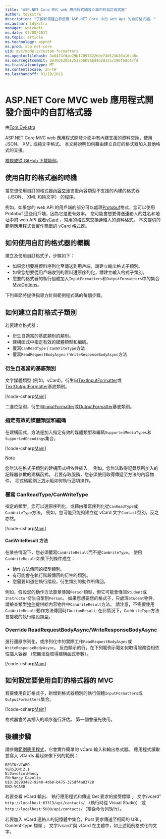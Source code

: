 ```yaml
---
title: "ASP.NET Core MVC web 應用程式開發介面中的自訂格式器"
author: tdykstra
description: "了解如何建立和使用 ASP.NET Core 中的 web Api 的自訂格式器。"
ms.author: tdykstra
manager: wpickett
ms.date: 02/08/2017
ms.topic: article
ms.technology: aspnet
ms.prod: asp.net-core
uid: mvc/models/custom-formatters
ms.openlocfilehash: 3a6474fdae29b170978226de74d523b20a16cd0c
ms.sourcegitcommit: 3e303620a125325bb9abd4b2d315c106fb8c47fd
ms.translationtype: MT
ms.contentlocale: zh-TW
ms.lasthandoff: 01/19/2018
---
```

# <a name="custom-formatters-in-aspnet-core-mvc-web-apis"></a>ASP.NET Core MVC web 應用程式開發介面中的自訂格式器

由[Tom Dykstra](https://github.com/tdykstra)

ASP.NET Core MVC web 應用程式開發介面中有內建支援的資料交換，使用 JSON、 XML 或純文字格式。 本文將說明如何藉由建立自訂的格式器加入其他格式的支援。

[檢視或從 GitHub 下載範例](https://github.com/aspnet/Docs/tree/master/aspnetcore/mvc/advanced/custom-formatters/sample)。

## <a name="when-to-use-custom-formatters"></a>使用自訂的格式器的時機

當您想使用自訂的格式器[內容交涉](xref:mvc/models/formatting)支援內容類型不支援的內建的格式器 （JSON、 XML 和純文字） 的程序。

例如，如果您的 web API 的用戶端的部分可以處理[Protobuf](https://github.com/google/protobuf)格式，您可以使用 Protobuf 這些用戶端，因為它是更有效率。  您可能會想要傳送連絡人的姓名和地址中的 web API 或者[vCard](https://wikipedia.org/wiki/VCard) ，常用的格式來交換連絡人的資料格式。 本文提供的範例應用程式會實作簡單的 vCard 格式器。

## <a name="overview-of-how-to-use-a-custom-formatter"></a>如何使用自訂的格式器的概觀

建立及使用自訂格式子，步驟如下：

* 如果您想要將資料序列化至傳送到用戶端，請建立輸出格式子類別。
* 如果您想要從用戶端收到的資料還原序列化，請建立輸入格式子類別。 
* 您要的格式器的執行個體加入`InputFormatters`和`OutputFormatters`中的集合[MvcOptions](https://docs.microsoft.com/aspnet/core/api/microsoft.aspnetcore.mvc.mvcoptions)。

下列章節將提供指導方針與範例程式碼的每個步驟。

## <a name="how-to-create-a-custom-formatter-class"></a>如何建立自訂格式子類別

若要建立格式器：

* 衍生自適當的基底類別的類別。
* 建構函式中指定有效的媒體類型和編碼。
* 覆寫`CanReadType` / `CanWriteType`方法
* 覆寫`ReadRequestBodyAsync` / `WriteResponseBodyAsync`方法
  
### <a name="derive-from-the-appropriate-base-class"></a>衍生自適當的基底類別

文字媒體類型 (例如，vCard)，衍生自[TextInputFormatter](https://docs.microsoft.com/aspnet/core/api/microsoft.aspnetcore.mvc.formatters.textinputformatter)或[TextOutputFormatter](https://docs.microsoft.com/aspnet/core/api/microsoft.aspnetcore.mvc.formatters.textoutputformatter)基底類別。

[!code-csharp[Main](custom-formatters/sample/Formatters/VcardOutputFormatter.cs?name=classdef)]

二進位型別，衍生自[InputFormatter](https://docs.microsoft.com/aspnet/core/api/microsoft.aspnetcore.mvc.formatters.inputformatter)或[OutputFormatter](https://docs.microsoft.com/aspnet/core/api/microsoft.aspnetcore.mvc.formatters.outputformatter)基底類別。

### <a name="specify-valid-media-types-and-encodings"></a>指定有效的媒體類型和編碼

在建構函式，方法是加入指定有效的媒體類型和編碼`SupportedMediaTypes`和`SupportedEncodings`集合。

[!code-csharp[Main](custom-formatters/sample/Formatters/VcardOutputFormatter.cs?name=ctor&highlight=3,5-6)]

> [!NOTE]  
> 您無法在格式子類別的建構函式相依性插入。 例如，您無法取得記錄器所加入的記錄器參數的建構函式。 若要存取服務，您必須使用取得傳遞至方法的內容物件。 程式碼範例[下方](#read-write)示範如何執行這項操作。

### <a name="override-canreadtypecanwritetype"></a>覆寫 CanReadType/CanWriteType 

指定的類型，您可以還原序列化，或藉由覆寫序列化從`CanReadType`或`CanWriteType`方法。 例如，您可能只能夠建立從 vCard 文字`Contact`型別，反之亦然。

[!code-csharp[Main](custom-formatters/sample/Formatters/VcardOutputFormatter.cs?name=canwritetype)]

#### <a name="the-canwriteresult-method"></a>CanWriteResult 方法

在某些情況下，您必須覆寫`CanWriteResult`而不是`CanWriteType`。 使用`CanWriteResult`如果下列條件成立：

  * 動作方法傳回的模型類別。
  * 有可能會在執行階段傳回的衍生的類別。
  * 您需要知道在執行階段，衍生類別的動作所傳回。  

例如，假設您的動作方法簽章傳回`Person`類型，但它可能會傳回`Student`或`Instructor`衍生自型別`Person`。 如果您想要您的格式子，只處理`Student`物件，請檢查類型[物件](https://docs.microsoft.com/aspnet/core/api/microsoft.aspnetcore.mvc.formatters.outputformattercanwritecontext#Microsoft_AspNetCore_Mvc_Formatters_OutputFormatterCanWriteContext_Object)提供給內容物件中`CanWriteResult`方法。 請注意，不需要使用`CanWriteResult`動作方法傳回時`IActionResult`; 在此情況下，`CanWriteType`方法會接收的執行階段類型。

<a id="read-write"></a>
### <a name="override-readrequestbodyasyncwriteresponsebodyasync"></a>Override ReadRequestBodyAsync/WriteResponseBodyAsync 

進行還原序列化，或序列化中的實際工作`ReadRequestBodyAsync`或`WriteResponseBodyAsync`。  反白顯示的行，在下列範例示範如何取得服務從相依性插入容器 （您無法從取得建構函式參數）。

[!code-csharp[Main](custom-formatters/sample/Formatters/VcardOutputFormatter.cs?name=writeresponse&highlight=3-4)]

## <a name="how-to-configure-mvc-to-use-a-custom-formatter"></a>如何設定要使用自訂的格式器的 MVC
 
若要使用自訂格式子，新增到格式器類別的執行個體`InputFormatters`或`OutputFormatters`集合。

[!code-csharp[Main](custom-formatters/sample/Startup.cs?name=mvcoptions&highlight=3-4)]

格式器會將其插入的順序進行評估。 第一個會優先使用。 

## <a name="next-steps"></a>後續步驟

請參閱[範例應用程式](https://github.com/aspnet/Docs/tree/master/aspnetcore/mvc/advanced/custom-formatters/sample)，它會實作簡單的 vCard 輸入和輸出格式器。  應用程式讀取並寫入 vCards 看起來像下列的範例：

```
BEGIN:VCARD
VERSION:2.1
N:Davolio;Nancy
FN:Nancy Davolio
UID:20293482-9240-4d68-b475-325df4a83728
END:VCARD
```

若要查看 vCard 輸出、 執行應用程式和傳送 Get 要求的接受標頭 」 文字/vcard" `http://localhost:63313/api/contacts/` （執行時從 Visual Studio） 或`http://localhost:5000/api/contacts/`（當從命令列執行）。

若要加入 vCard 連絡人的記憶體中集合，Post 要求傳送至相同的 URL，Content-type 標頭 」 文字/vcard"與 vCard 在主體中，如上述範例格式化的文字。
